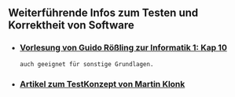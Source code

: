 ## Weiterführende Infos zum Testen und Korrektheit von Software

- ### [Vorlesung von Guido Rößling zur Informatik 1: Kap 10](http://www.teaching.ahrgr.de/BA/Informatik1/Skript/Informatik1.pdf)
      auch geeignet für sonstige Grundlagen.

- ### [Artikel zum TestKonzept von Martin Klonk](https://www.informatik-aktuell.de/entwicklung/methoden/das-perfekte-testkonzept-in-6-schritten.html)



